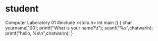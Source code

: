 # student
Computer Laboratory 01 
#include <stdio.h>
int main ()
{
    char yourname[100];
    printf("What is your name?\t");
    scanf("%s",chatwarin);
    printf("hello, %s\n",chatwarin);
}
